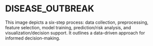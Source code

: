 # DISEASE_OUTBREAK
This image depicts a six-step process: data collection, preprocessing, feature selection, model training, prediction/risk analysis, and visualization/decision support. It outlines a data-driven approach for informed decision-making.
